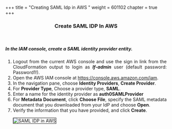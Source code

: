 +++
title = "Creating SAML Idp in AWS "
weight = 601102
chapter = true
+++

<center><h3>Create SAML IDP In AWS</h3></center>

<div style="text-align: justify">

   <br/>
   <h5>In the IAM console, create a SAML identity provider entity.</h5>
   
   <ol> 
    <li> Logout from the current AWS console and use the sign in link from the CloudFormation output to login as <b><i>lf-admin</i></b> user (default password: Password1!).</li>
    <li>Open the AWS IAM console at <a
                   href="https://console.aws.amazon.com/iam/home?region=us-east-1">https://console.aws.amazon.com/iam</a>.</li>
  
   <li>In the navigation pane, choose <b>Identity Providers</b>, <b>Create Provider</b>. </li>
   
   <li>For <b>Provider Type</b>, Choose a provider type, <b>SAML</b>. </li>

   <li>Enter a name for the identity provider as <b>auth0SAMLProvider</b> </li>
 
   <li>For <b>Metadata Document</b>, click <b>Choose File</b>, specify the SAML metadata document that you downloaded from your IdP and choose <b>Open</b>.</li>

   <li>Verify the information that you have provided, and click <b>Create</b>.</li>
   

   
   <img src="/images/auth0-saml-idp.png" title="SAML IDP in AWS" style="margin:15px 0px; border:1px solid black"/>
     
   </ol>   
   
</div>
